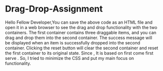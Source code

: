 # Drag-Drop-Assignment
Hello Fellow Developer,You can save the above code as an HTML file and open it in a web browser to see the drag and drop functionality with the two containers. The first container contains three draggable items, and you can drag and drop them into the second container. The success message will be displayed when an item is successfully dropped into the second container. Clicking the reset button will clear the second container and reset the first container to its original state. Since , It is based on first come first serve . So, I tried to minimize the CSS and put my main focus on functionality.
